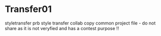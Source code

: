 # Transfer01
styletransfer prb
style transfer collab copy
common project file - do not share as it is not veryfied and has a contest purpose !!
